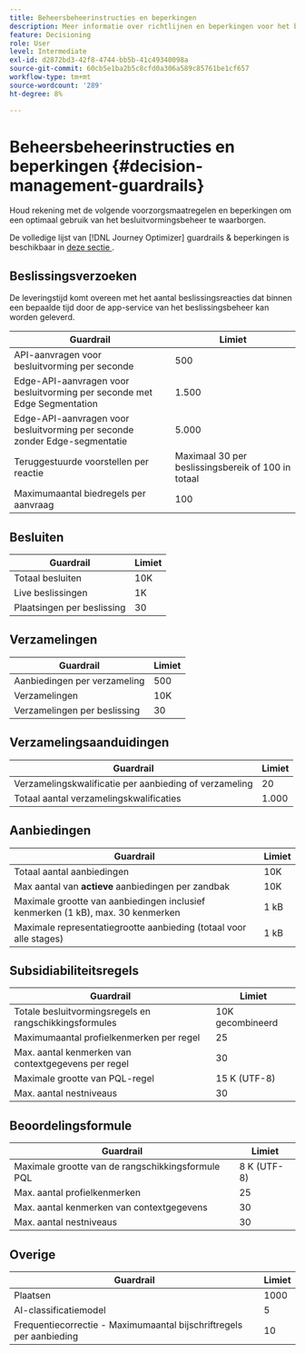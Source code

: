 ```yaml
---
title: Beheersbeheerinstructies en beperkingen
description: Meer informatie over richtlijnen en beperkingen voor het beheer van beslissingen.
feature: Decisioning
role: User
level: Intermediate
exl-id: d2872bd3-42f8-4744-bb5b-41c49340098a
source-git-commit: 60cb5e1ba2b5c8cfd0a306a589c85761be1cf657
workflow-type: tm+mt
source-wordcount: '289'
ht-degree: 8%

---
```


# Beheersbeheerinstructies en beperkingen {#decision-management-guardrails}

Houd rekening met de volgende voorzorgsmaatregelen en beperkingen om een optimaal gebruik van het besluitvormingsbeheer te waarborgen.

De volledige lijst van [!DNL Journey Optimizer] guardrails &amp; beperkingen is beschikbaar in [ deze sectie ](../start/guardrails.md).

## Beslissingsverzoeken

De leveringstijd komt overeen met het aantal beslissingsreacties dat binnen een bepaalde tijd door de app-service van het beslissingsbeheer kan worden geleverd.

| Guardrail | Limiet |
| ------- | ------- |
| API-aanvragen voor besluitvorming per seconde | 500 |
| Edge-API-aanvragen voor besluitvorming per seconde met Edge Segmentation | 1.500 |
| Edge-API-aanvragen voor besluitvorming per seconde zonder Edge-segmentatie | 5.000 |
| Teruggestuurde voorstellen per reactie | Maximaal 30 per beslissingsbereik of 100 in totaal |
| Maximumaantal biedregels per aanvraag | 100 |

## Besluiten

| Guardrail | Limiet |
| ------- | ------- |
| Totaal besluiten | 10K |
| Live beslissingen | 1K |
| Plaatsingen per beslissing | 30 |

## Verzamelingen

| Guardrail | Limiet |
| ------- | ------- |
| Aanbiedingen per verzameling | 500 |
| Verzamelingen | 10K |
| Verzamelingen per beslissing | 30 |

## Verzamelingsaanduidingen

| Guardrail | Limiet |
| ------- | ------- |
| Verzamelingskwalificatie per aanbieding of verzameling | 20 |
| Totaal aantal verzamelingskwalificaties | 1.000 |

## Aanbiedingen

| Guardrail | Limiet |
| ------- | ------- |
| Totaal aantal aanbiedingen | 10K |
| Max aantal van **actieve** aanbiedingen per zandbak | 10K |
| Maximale grootte van aanbiedingen inclusief kenmerken (1 kB), max. 30 kenmerken | 1 kB |
| Maximale representatiegrootte aanbieding (totaal voor alle stages) | 1 kB |

## Subsidiabiliteitsregels

| Guardrail | Limiet |
| ------- | ------- |
| Totale besluitvormingsregels en rangschikkingsformules | 10K gecombineerd |
| Maximumaantal profielkenmerken per regel | 25 |
| Max. aantal kenmerken van contextgegevens per regel | 30 |
| Maximale grootte van PQL-regel | 15 K (UTF-8) |
| Max. aantal nestniveaus | 30 |

## Beoordelingsformule

| Guardrail | Limiet |
| ------- | ------- |
| Maximale grootte van de rangschikkingsformule PQL | 8 K (UTF-8) |
| Max. aantal profielkenmerken | 25 |
| Max. aantal kenmerken van contextgegevens | 30 |
| Max. aantal nestniveaus | 30 |

## Overige

| Guardrail | Limiet |
| ------- | ------- |
| Plaatsen | 1000 |
| AI-classificatiemodel | 5 |
| Frequentiecorrectie - Maximumaantal bijschriftregels per aanbieding | 10 |
